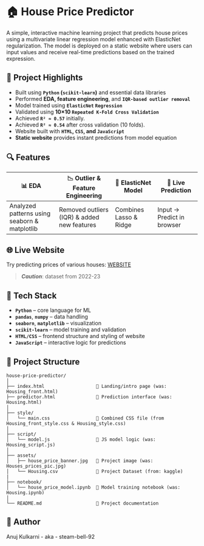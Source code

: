 # 🏠 House Price Predictor

A simple, interactive machine learning project that predicts house prices using a multivariate linear regression model enhanced with ElasticNet regularization. The model is deployed on a static website where users can input values and receive real-time predictions based on the trained expression.

## 📌 Project Highlights

- Built using **`Python` (`scikit-learn`)** and essential data libraries
- Performed **EDA, feature engineering**, and **`IQR-based outlier removal`**
- Model trained using **`ElasticNet` `Regression`**
- Validated using **10×10 `Repeated K-Fold Cross Validation`**
- Achieved **`R² ≈ 0.57`** initially.
- Achieved **`R² ≈ 0.54`** after cross validation (10 folds).
- Website built with **`HTML`, `CSS`, and `JavaScript`**
- **Static website** provides instant predictions from model equation

## 🔍 Features

| 📊 EDA | 📉 Outlier & Feature Engineering | 🧠 ElasticNet Model | 🚀 Live Prediction |
|-------|------------------------------|-------------------|-----------------|
| Analyzed patterns using seaborn & matplotlib | Removed outliers (IQR) & added new features | Combines Lasso & Ridge | Input → Predict in browser |

## 🌐 Live Website
Try predicting prices of various houses: <a href='https://steam-bell-92.github.io/House-Price-Prediction/Housing_front.html'>WEBSITE</a><br>
> ***Caution***: dataset from 2022-23

## 🧰 Tech Stack

- **`Python`** – core language for ML
- **`pandas`**, **`numpy`** – data handling
- **`seaborn`**, **`matplotlib`** – visualization
- **`scikit-learn`** – model training and validation
- **`HTML/CSS`** – frontend structure and styling of website
- **`JavaScript`** – interactive logic for predictions

## 📁 Project Structure

```
house-price-predictor/
│
├── index.html                   🔹 Landing/intro page (was: Housing_front.html)
├── predictor.html               🔹 Prediction interface (was: Housing.html)
│
├── style/
│   └── main.css                 🔹 Combined CSS file (from Housing_front_style.css & Housing_style.css)
│
├── script/
│   └── model.js                 🔹 JS model logic (was: Housing_script.js)
│
├── assets/
│   ├── house_price_banner.jpg   🔹 Project image (was: Houses_prices_pic.jpg)                    
│   └── Housing.csv              🔹 Project Dataset (from: kaggle)    
|
├── notebook/
│   └── house_price_model.ipynb  🔹 Model training notebook (was: Housing.ipynb)
│
└── README.md                    🔹 Project documentation
```

## 👤 Author
Anuj Kulkarni - aka - steam-bell-92
